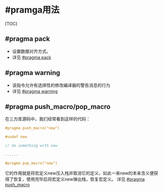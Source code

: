 # #pramga用法

[TOC]

## #pragma pack

* 设置数据对齐方式。
* 详见 [#pragma pack](https://www.cnblogs.com/flyinggod/p/8343478.html)

## #pragma warning

* 该指令允许有选择性的修改编译器的警告消息的行为
* 详见 [#pragma warning](https://blog.csdn.net/weixin_38271274/article/details/82893337)

## #pragma push_macro/pop_macro

在三方库源码中，我们经常看到这样的代码：

```cpp {cmd}
#pragma push_macro("new")

#undef new

// do something with new

......

#pragma pop_macro("new")
```

它的作用就是将宏定义new压入栈并取消它的定义，如此一来new的本来含义便获得了恢复，使用完毕后将宏定义new弹出栈，恢复宏定义。
详见 [#pragma push_macro](https://blog.csdn.net/ixsea/article/details/7976627)